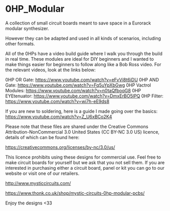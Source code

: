 # 0HP_Modular
A collection of small circuit boards meant to save space in a Eurorack modular synthesizer.

However they can be adapted and used in all kinds of scenarios, including other formats.

All of the 0HPs have a video build guide where I walk you through the build in real time.  These modules are ideal for DIY beginners and I wanted to make things easier for beginners to follow along like a Bob Ross video.  For the relevant videos, look at the links below:

0HP OR Gate: https://www.youtube.com/watch?v=eFvVi8t6iDU
0HP AND Gate: https://www.youtube.com/watch?v=Fq5uYpXbGwg
0HP Vactrol Modules: https://www.youtube.com/watch?v=n0taQfboqG8
0HP EYEtenuator: https://www.youtube.com/watch?v=DmxErBO5lPQ
0HP Filter: https://www.youtube.com/watch?v=wi7h-eE9ds8

If you are new to soldering, here is a guide I made going over the basics: https://www.youtube.com/watch?v=Z_U6xBCo2K4

Please note that these files are shared under the Creative Commons Attribution-NonCommercial 3.0 United States (CC BY-NC 3.0 US) licence, details of which can be found here:

https://creativecommons.org/licenses/by-nc/3.0/us/

This licence prohibits using these designs for commercial use.  Feel free to make circuit boards for yourself but we ask that you not sell them.  If you are interested in purchasing either a circuit board, panel or kit you can go to our website or visit one of our retailers.

http://www.mysticcircuits.com/

https://www.thonk.co.uk/shop/mystic-circuits-0hp-modular-pcbs/

Enjoy the designs <33

